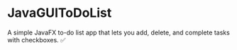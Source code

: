 # JavaGUIToDoList
A simple JavaFX to-do list app that lets you add, delete, and complete tasks with checkboxes. ✅
